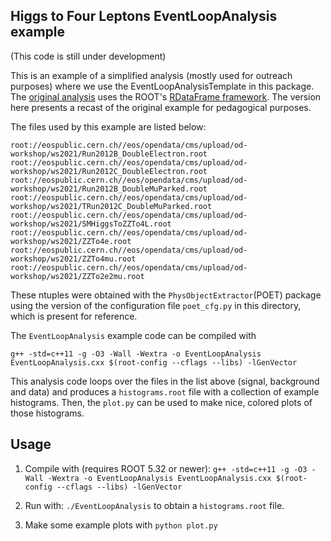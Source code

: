 ## Higgs to Four Leptons EventLoopAnalysis example

(This code is still under development)

This is an example of a simplified analysis (mostly used for outreach purposes) where we use the EventLoopAnalysisTemplate in this package.  The [original analysis](https://github.com/cms-opendata-analyses/HiggsToFourLeptonsNanoAODOutreachAnalysis) uses the ROOT's [RDataFrame framework](https://root.cern/doc/master/classROOT_1_1RDataFrame.html).  The version here presents a recast of the original example for pedagogical purposes.

The files used by this example are listed below:

```
root://eospublic.cern.ch//eos/opendata/cms/upload/od-workshop/ws2021/Run2012B_DoubleElectron.root
root://eospublic.cern.ch//eos/opendata/cms/upload/od-workshop/ws2021/Run2012C_DoubleElectron.root
root://eospublic.cern.ch//eos/opendata/cms/upload/od-workshop/ws2021/Run2012B_DoubleMuParked.root
root://eospublic.cern.ch//eos/opendata/cms/upload/od-workshop/ws2021/TRun2012C_DoubleMuParked.root
root://eospublic.cern.ch//eos/opendata/cms/upload/od-workshop/ws2021/SMHiggsToZZTo4L.root
root://eospublic.cern.ch//eos/opendata/cms/upload/od-workshop/ws2021/ZZTo4e.root
root://eospublic.cern.ch//eos/opendata/cms/upload/od-workshop/ws2021/ZZTo4mu.root
root://eospublic.cern.ch//eos/opendata/cms/upload/od-workshop/ws2021/ZZTo2e2mu.root
```

These ntuples were obtained with the `PhysObjectExtractor`(POET) package using the version of the configuration file `poet_cfg.py` in this directory, which is present for reference.

The `EventLoopAnalysis` example code can be compiled with

`g++ -std=c++11 -g -O3 -Wall -Wextra -o EventLoopAnalysis EventLoopAnalysis.cxx $(root-config --cflags --libs) -lGenVector`

This analysis code loops over the files in the list above (signal, background and data) and produces a `histograms.root` file with a collection of example histograms.  Then, the `plot.py` can be used to make nice, colored plots of those histograms.


## Usage

1. Compile with (requires ROOT 5.32 or newer):
`g++ -std=c++11 -g -O3 -Wall -Wextra -o EventLoopAnalysis EventLoopAnalysis.cxx $(root-config --cflags --libs) -lGenVector`


1. Run with:
`./EventLoopAnalysis`
to obtain a `histograms.root` file.

2. Make some example plots with
`python plot.py`
